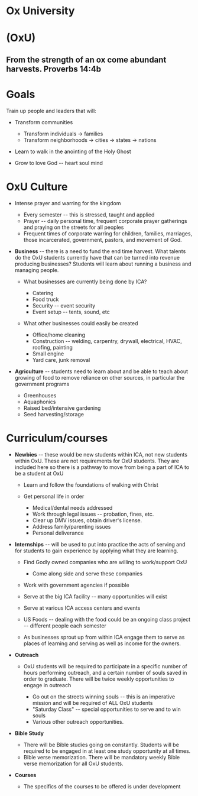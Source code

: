 # Ox University
# (OxU)

## From the strength of an ox come abundant harvests. Proverbs 14:4b

Goals
=========

Train up people and leaders that will:

-   Transform communities

    -   Transform individuals → families
    -   Transform neighborhoods → cities → states → nations

-   Learn to walk in the anointing of the Holy Ghost

-   Grow to love God -- heart soul mind

OxU Culture
===========

-   Intense prayer and warring for the kingdom

    -   Every semester -- this is stressed, taught and applied
    -   Prayer -- daily personal time, frequent corporate prayer
        gatherings and praying on the streets for all peoples
    -   Frequent times of corporate warring for children, families,
        marriages, those incarcerated, government, pastors, and movement
        of God.

-   **Business** -- there is a need to fund the end time harvest. What
    talents do the OxU students currently have that can be turned into
    revenue producing businesses? Students will learn about running a
    business and managing people.

    -   What businesses are currently being done by ICA?

        -   Catering
        -   Food truck
        -   Security -- event security
        -   Event setup -- tents, sound, etc

    -   What other businesses could easily be created

        -   Office/home cleaning
        -   Construction -- welding, carpentry, drywall, electrical,
            HVAC, roofing, painting
        -   Small engine
        -   Yard care, junk removal

-   **Agriculture** -- students need to learn about and be able to teach
    about growing of food to remove reliance on other sources, in
    particular the government programs

    -   Greenhouses
    -   Aquaphonics
    -   Raised bed/intensive gardening
    -   Seed harvesting/storage

Curriculum/courses
==================

-   **Newbies** -- these would be new students within ICA, not new
    students within OxU. These are not requirements for OxU students.
    They are included here so there is a pathway to move from being a
    part of ICA to be a student at OxU

    -   Learn and follow the foundations of walking with Christ

    -   Get personal life in order

        -   Medical/dental needs addressed
        -   Work through legal issues -- probation, fines, etc.
        -   Clear up DMV issues, obtain driver\'s license.
        -   Address family/parenting issues
        -   Personal deliverance

-   **Internships** -- will be used to put into practice the acts of
    serving and for students to gain experience by applying what they
    are learning.

    -   Find Godly owned companies who are willing to work/support OxU

        -   Come along side and serve these companies

    -   Work with government agencies if possible

    -   Serve at the big ICA facility -- many opportunities will exist

    -   Serve at various ICA access centers and events

    -   US Foods -- dealing with the food could be an ongoing class
        project -- different people each semester

    -   As businesses sprout up from within ICA engage them to serve as
        places of learning and serving as well as income for the owners.

-   **Outreach**

    -   OxU students will be required to participate in a specific
        number of hours performing outreach, and a certain number of
        souls saved in order to graduate. There will be twice weekly
        opportunities to engage in outreach

        -   Go out on the streets winning souls -- this is an imperative
            mission and will be required of ALL OxU students
        -   "Saturday Class" -- special opportunities to serve and to
            win souls
        -   Various other outreach opportunities.

-   **Bible Study**

    -   There will be Bible studies going on constantly. Students will
        be required to be engaged in at least one study opportunity at
        all times.
    -   Bible verse memorization. There will be mandatory weekly Bible
        verse memorization for all OxU students.

-   **Courses**

    -   The specifics of the courses to be offered is under development

